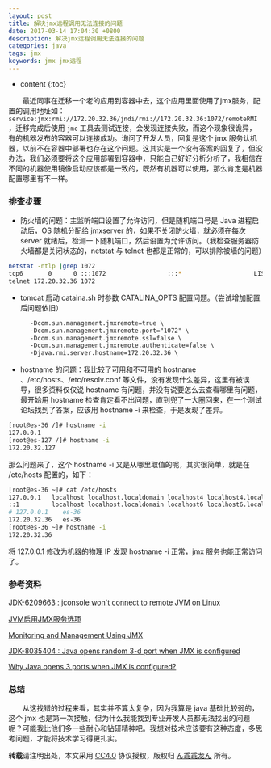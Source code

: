 ```yaml
---
layout: post
title: 解决jmx远程调用无法连接的问题
date: 2017-03-14 17:04:30 +0800
description: 解决jmx远程调用无法连接的问题
categories: java
tags: jmx
keywords: jmx jmx远程
---
```


* content
{:toc}

&emsp;&emsp;最近同事在迁移一个老的应用到容器中去，这个应用里面使用了jmx服务，配置的调用地址如：`service:jmx:rmi://172.20.32.36/jndi/rmi://172.20.32.36:1072/remoteRMI`，迁移完成后使用 `jmc` 工具去测试连接，会发现连接失败，而这个现象很诡异，有的机器发布的容器可以连接成功。询问了开发人员，回复是这个 jmx 服务认机器，以前不在容器中部署也存在这个问题。这其实是一个没有答案的回复了，但没办法，我们必须要将这个应用部署到容器中，只能自己好好分析分析了，我相信在不同的机器使用镜像启动应该都是一致的，既然有机器可以使用，那么肯定是机器配置哪里有不一样。




### 排查步骤

* 防火墙的问题：主监听端口设置了允许访问，但是随机端口号是 Java 进程启动后，OS 随机分配给 jmxserver 的，如果不关闭防火墙，就必须在每次 server 就绪后，检测一下随机端口，然后设置为允许访问。（我检查服务器防火墙都是关闭状态的，netstat 与 telnet 也都是正常的，可以排除被墙的问题）

```sh
netstat -ntlp |grep 1072
tcp6       0      0 :::1072                 :::*                    LISTEN      36496/java
telnet 172.20.32.36 1072
```

* tomcat 启动 cataina.sh 时参数 CATALINA_OPTS 配置问题。（尝试增加配置后问题依旧）

```xml
      -Dcom.sun.management.jmxremote=true \
      -Dcom.sun.management.jmxremote.port="1072" \
      -Dcom.sun.management.jmxremote.ssl=false \
      -Dcom.sun.management.jmxremote.authenticate=false \
      -Djava.rmi.server.hostname=172.20.32.36 \
```

* hostname 的问题：我比较了可用和不可用的 hostname 、/etc/hosts、/etc/resolv.conf 等文件，没有发现什么差异，这里有被误导，很多资料仅仅说 hostname 有问题，并没有说要怎么去查看哪里有问题，最开始用 hostname 检查肯定看不出问题，直到兜了一大圈回来，在一个测试论坛找到了答案，应该用 hostname -i 来检查，于是发现了差异。

```sh
[root@es-36 /]# hostname -i
127.0.0.1
[root@es-127 /]# hostname -i
172.20.32.127
```

那么问题来了，这个 hostname -i 又是从哪里取值的呢，其实很简单，就是在 /etc/hosts 配置的，如下：

```sh
[root@es-36 ~]# cat /etc/hosts
127.0.0.1   localhost localhost.localdomain localhost4 localhost4.localdomain4
::1         localhost localhost.localdomain localhost6 localhost6.localdomain6
# 127.0.0.1    es-36
172.20.32.36   es-36
[root@es-36 ~]# hostname -i
172.20.32.36
```

将 127.0.0.1 修改为机器的物理 IP 发现 hostname -i 正常，jmx 服务也能正常访问了。

### 参考资料

[JDK-6209663 : jconsole won't connect to remote JVM on Linux](http://bugs.java.com/bugdatabase/view_bug.do?bug_id=6209663) 
 
[JVM启用JMX服务选项](http://blog.csdn.net/zhyhang/article/details/17491895)  

[Monitoring and Management Using JMX](http://docs.oracle.com/javase/1.5.0/docs/guide/management/agent.html#remote) 

[JDK-8035404 : Java opens random 3-d port when JMX is configured](http://bugs.java.com/bugdatabase/view_bug.do?bug_id=8035404) 

[Why Java opens 3 ports when JMX is configured?](https://stackoverflow.com/questions/20884353/why-java-opens-3-ports-when-jmx-is-configured) 

### 总结

&emsp;&emsp;从这找错的过程来看，其实并不算太复杂，因为我算是 java 基础比较弱的，这个 jmx 也是第一次接触，但为什么我能找到专业开发人员都无法找出的问题呢？可能我比他们多一些耐心和钻研精神吧。我想对技术应该要有这种态度，多思考问题，才能将技术学习得更扎实。

**转载**请注明出处，本文采用 [CC4.0](http://creativecommons.org/licenses/by-nc-nd/4.0/) 协议授权，版权归 [ん乖乖龙ん](https://bjddd192.github.io) 所有。
